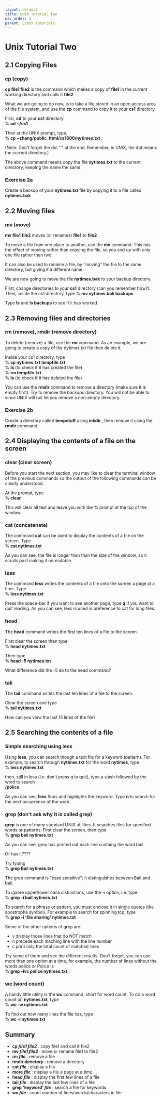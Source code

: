 ```yaml
---
layout: default
title: UNIX Tutorial Two
nav_order: 3
parent: Linux tutorials
---
```


# Unix Tutorial Two
  
## 2.1 Copying Files
### cp (copy)  
**cp file1 file2** is the command which makes a copy of **file1** in the current working directory and calls it **file2**    
  
What we are going to do now, is to take a file stored in an open access area of the file system, and use the **cp** command to copy it to your **cs1** directory.  
  
First, **cd** to your **cs1** directory.  
% **cd ~/cs1**  
  
Then at the UNIX prompt, type,  
% **cp ~zhang/public_html/cs1600/nytimes.txt .**
  
(Note: Don't forget the dot "." at the end. Remember, in UNIX, the dot means the current directory.)  
  
The above command means copy the file **nytimes.txt** to the current directory, keeping the name the same.  
  
### Exercise 2a  
Create a backup of your **nytimes.txt** file by copying it to a file called **nytimes.bak**  
  
  
## 2.2 Moving files
### mv (move)  
**mv file1 file2** moves (or renames) **file1** to **file2** 
  
To move a file from one place to another, use the **mv** command. This has the effect of moving rather than copying the file, so you end up with only one file rather than two.  
  
It can also be used to rename a file, by "moving" the file to the same directory, but giving it a different name.  
  
We are now going to move the file **nytimes.bak** to your backup directory.  
  
First, change directories to your **cs1** directory (can you remember how?). Then, inside the cs1 directory, type
% **mv nytimes.bak backups** 
  
Type **ls** and **ls backups** to see if it has worked.  
  
  
## 2.3 Removing files and directories
### rm (remove), rmdir (remove directory)  
To delete (remove) a file, use the **rm** command. As an example, we are going to create a copy of the nytimes.txt file then delete it.  
  
Inside your cs1 directory, type  
% **cp nytimes.txt tempfile.txt**  
% **ls** (to check if it has created the file)  
% **rm tempfile.txt**  
% **ls** (to check if it has deleted the file)  
  
You can use the **rmdir** command to remove a directory (make sure it is empty first). Try to remove the backups directory. You will not be able to since UNIX will not let you remove a non-empty directory.  
  
### Exercise 2b  
Create a directory called **tempstuff** using **mkdir** , then remove it using the **rmdir** command.  
  
  
## 2.4 Displaying the contents of a file on the screen
### clear (clear screen)  
Before you start the next section, you may like to clear the terminal window of the previous commands so the output of the following commands can be clearly understood.  
  
At the prompt, type  
% **clear**  
  
This will clear all text and leave you with the % prompt at the top of the window.  
  
### cat (concatenate)  
The command **cat** can be used to display the contents of a file on the screen. Type  
% **cat nytimes.txt** 
  
As you can see, the file is longer than than the size of the window, so it scrolls past making it unreadable.  
  
### less    
The command **less** writes the contents of a file onto the screen a page at a time. Type  
% **less nytimes.txt**  
  
Press the space-bar if you want to see another page, type **q** if you want to quit reading. As you can see, less is used in preference to cat for long files.  
  
### head
The **head** command writes the first ten lines of a file to the screen.  
  
First clear the screen then type  
% **head nytimes.txt**  
  
Then type  
% **head -5 nytimes.txt**  

What difference did the -5 do to the head command?  
  
### tail  
The **tail** command writes the last ten lines of a file to the screen.  
  
Clear the screen and type  
% **tail nytimes.txt**  
  
How can you view the last 15 lines of the file?  
  
  
## 2.5 Searching the contents of a file
### Simple searching using less  
Using **less**, you can search though a text file for a keyword (pattern). For example, to search through **nytimes.txt** for the word **nytimes**, type  
% **less nytimes.txt**  
  
then, still in less (i.e. don't press q to quit), type a slash followed by the word to search  
**/police**  
  
As you can see, **less** finds and highlights the keyword. Type **n** to search for the next occurrence of the word.  
  
### grep (don't ask why it is called grep)  
**grep** is one of many standard UNIX utilities. It searches files for specified words or patterns. First clear the screen, then type  
% **grep bail nytimes.txt**  
  
As you can see, grep has printed out each line containg the word bail.  
  
Or has it????  
  
Try typing  
% **grep Bail nytimes.txt**  
  
The grep command is "case sensitive"; it distinguishes between Bail and bail.  
  
To ignore upper/lower case distinctions, use the -i option, i.e. type  
% **grep -i bail nytimes.txt**  
  
To search for a phrase or pattern, you must enclose it in single quotes (the apostrophe symbol). For example to search for spinning top, type  
% **grep -i 'file sharing' nytimes.txt**  
  
Some of the other options of grep are:  
* v display those lines that do NOT match  
* n precede each maching line with the line number  
* c print only the total count of matched lines  
  
Try some of them and see the different results. Don't forget, you can use more than one option at a time, for example, the number of lines without the words police or Police is  
% **grep -ivc police nytimes.txt**  
  
### wc (word count)  
A handy little utility is the **wc** command, short for word count. To do a word count on **nytimes.txt**, type  
% **wc -w nytimes.txt**  
  
To find out how many lines the file has, type  
% **wc -l nytimes.txt**  
  
## Summary
* **cp _file1 file2_** : copy file1 and call it file2  
* **mv _file1 file2_** : move or rename file1 to file2  
* **rm _file_** : remove a file  
* **rmdir _directory_** : remove a directory  
* **cat _file_** : display a file  
* **more _file_** : display a file a page at a time  
* **head _file_** : display the first few lines of a file  
* **tail _file_** : display the last few lines of a file  
* **grep 'keyword' _file_** : search a file for keywords  
* **wc _file_** : count number of lines/words/characters in file  
